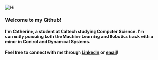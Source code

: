 ![Hi](https://c.tenor.com/DcDYpWonGbIAAAAi/budding-pop-cute.gif)

### **Welcome to my Github!**
#### I'm Catherine, a student at Caltech studying Computer Science. I'm currently pursuing both the Machine Learning and Robotics track with a minor in Control and Dynamical Systems.
#### Feel free to connect with me through [LinkedIn](https://www.linkedin.com/in/zhonghe-catherine-zheng/) or [email](mailto:zzheng3@caltech.edu)! 
